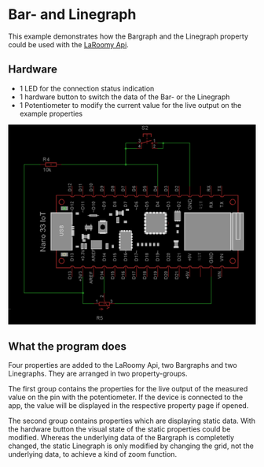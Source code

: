 # Bar- and Linegraph

This example demonstrates how the Bargraph and the Linegraph property could be used with the [LaRoomy Api](https://api.laroomy.com/).

## Hardware

- 1 LED for the connection status indication
- 1 hardware button to switch the data of the Bar- or the Linegraph
- 1 Potentiometer to modify the current value for the live output on the example properties

![Test circuit](TestCircuit_NanoIoT_BarAndLineGraph.png)

## What the program does

Four properties are added to the LaRoomy Api, two Bargraphs and two Linegraphs. They are arranged in two property-groups.

The first group contains the properties for the live output of the measured value on the pin with the potentiometer. If the device is connected to the app, the value will be displayed in the respective property page if opened.

The second group contains properties which are displaying static data. With the hardware button the visual state of the static properties could be modified. Whereas the underlying data of the Bargraph is completetly changed, the static Linegraph is only modified by changing the grid, not the underlying data, to achieve a kind of zoom function.

